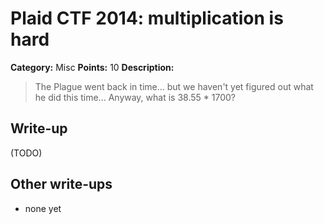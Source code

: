 # Plaid CTF 2014: multiplication is hard

**Category:** Misc
**Points:** 10
**Description:**

> The Plague went back in time... but we haven't yet figured out what he did this time... Anyway, what is 38.55 * 1700?

## Write-up

(TODO)

## Other write-ups

* none yet
